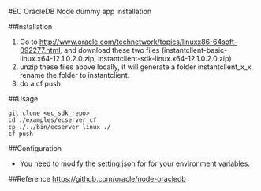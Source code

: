 #EC OracleDB Node dummy app installation

##Installation
1. Go to http://www.oracle.com/technetwork/topics/linuxx86-64soft-092277.html, and download these two files (instantclient-basic-linux.x64-12.1.0.2.0.zip, instantclient-sdk-linux.x64-12.1.0.2.0.zip)
2. unzip these files above locally, it will generate a folder instantclient_x_x, rename the folder to instantclient.
3. do a cf push.

##Usage
```
git clone <ec_sdk_repo>
cd ./examples/ecserver_cf
cp ./../bin/ecserver_linux ./
cf push
```

##Configuration
* You need to modify the setting.json for for your environment variables.

##Reference
https://github.com/oracle/node-oracledb
